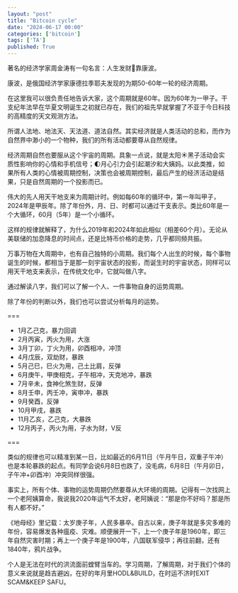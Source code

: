 ```yaml
---
layout: "post"
title: "Bitcoin cycle"
date: "2024-06-17 00:00"
categories: ['bitcoin']
tags: ['TA']
published: True
---
```


著名的经济学家周金涛有一句名言：人生发财💸靠康波。

<!--more-->

康波，是俄国经济学家康德拉季耶夫发现的为期50-60年一轮的经济周期。

在这里我可以很负责任地告诉大家，这个周期就是60年。因为60年为一甲子。干支纪年法早在华夏文明诞生之初就已存在，我们的祖先早就掌握了不亚于今日科技的高精度的天文观测方法。

所谓人法地、地法天、天法道、道法自然。其实经济就是人类活动的总和，而作为自然界中渺小的一个物种，我们的所有活动都要尊从自然规律。

经济周期自然也要服从这个宇宙的周期。具象一点说，就是太阳☀️黑子活动会实质性影响你的心情和手机信号；🌓月心引力会引起潮汐和大姨妈。以此类推，如果所有人类的心情被周期控制，决策也会被周期控制，最后产生的经济活动是结果，只是自然周期的一个投影而已。

伟大的先人用天干地支来为周期计时。例如每60年的循环中，第一年叫甲子，2024年是甲辰年。除了年份外，月、日、时都可以通过干支表示。类比60年是一个大循环，60月（5年）是一个小循环。

这样的规律就解释了，为什么2019年和2024年如此相似（相差60个月）。无论从美联储的加息降息的时间点，还是比特币价格的走势，几乎都同频共振。

万事万物在大周期中，也有自己独特的小周期。我们每个人出生的时候，每个事物诞生的时候，都相当于是那一刻宇宙状态的投影，而诞生时的宇宙状态，同样可以用天干地支来表示，在传统文化中，它就叫做八字。

通过解读八字，我们可以了解一个人、一件事物自身的运势周期。

除了年份的判断以外，我们也可以尝试分析每月的运势。

===

* 1月乙己克，暴力回调
* 2月丙寅，丙火为用，大涨
* 3月丁卯，丁火为用，卯酉相冲，冲顶
* 4月戊辰，双劫财，暴跌
* 5月己巳，巳火为用，己土比肩，反弹
* 6月庚午，甲庚相克，子午相冲，天克地冲，暴跌
* 7月辛未，食神化煞生财，反弹
* 8月壬申，丙壬冲，寅申冲，暴跌
* 9月癸酉，反弹
* 10月甲戌，暴跌
* 11月乙亥，乙己克，大暴跌
* 12月丙子，丙火为用，子水为财，V反

===

类似的规律也可以精准到某一日，比如最近的6月11日（午月午日，双重子午冲）也是本轮暴跌的起点。有同学会说6月8日也跌了，没毛病，6月8日（午月卯日，子午冲+卯酉冲）冲突同样很强。

事实上，所有个体、事物的运势周期仍然要尊从大环境的周期。记得有一次找网上一个老阿姨算命，我说我2020年运气不太好，老阿姨说：“那是你不好吗？那是所有人都不好。”

《地母经》里记载：太岁庚子年，人民多暴卒。自古以来，庚子年就是多灾多难的年份，容易爆发各种瘟疫、灾难。顺便展开一下，上一个庚子年是1960年，即三年自然灾害时期；再上一个庚子年是1900年，八国联军侵华；再往前翻，还有1840年，鸦片战争。

个人是无法在时代的洪流面前螳臂当车的。学习周期，了解周期，对于我们个体的意义来说就是趋吉避凶，在好的年月里HODL&BUILD，在时运不济时EXIT SCAM&KEEP SAFU。
